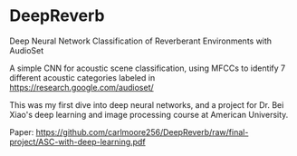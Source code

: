# DeepReverb

Deep Neural Network Classification of Reverberant Environments with AudioSet

A simple CNN for acoustic scene classification, using MFCCs to identify 7 different acoustic categories labeled in https://research.google.com/audioset/

This was my first dive into deep neural networks, and a project for Dr. Bei Xiao's deep learning and image processing course at American University.

Paper: https://github.com/carlmoore256/DeepReverb/raw/final-project/ASC-with-deep-learning.pdf
